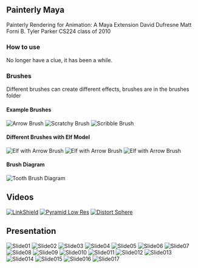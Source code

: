 ## Painterly Maya
Painterly Rendering for Animation:   A Maya Extension  David Dufresne  Matt Forni  B. Tyler Parker  CS224 class of 2010

### How to use
No longer have a clue, it has been a while. 
### Brushes
Different brushes can create different effects, brushes are in the brushes folder
#### Example Brushes
![Arrow Brush](/brushes/arrow.png "Arrow Brush")
![Scratchy Brush](/brushes/scratchy.png "Scratchy Brush")
![Scribble Brush](/brushes/scribble.png "Scribble Brush")
#### Different Brushes with Elf Model
![Elf with Arrow Brush](/tests/elf/she_elf_sd0_6_ss0_3_arrow.png "Elf with Arrow Brush")
![Elf with Arrow Brush](/tests/elf/she_elf_sd0_6_ss0_3_scratchy.png "Elf with Scratchy Brush")
![Elf with Arrow Brush](/tests/elf/she_elf_sd0_8_ss0_45_scribble.png "Elf with Scratchy Brush")

#### Brush Diagram
![Tooth Brush Diagram](/tests/tooth/tooth_images.png "Tooth Brush Diagram")
## Videos
[![LinkShield](/tests/youtube-screenshot/link-shield.png)](http://youtu.be/W_d2Q1tDXJc)
[![Pyramid Low Res](/tests/youtube-screenshot/pyramid-low-res.png)](http://youtu.be/W0Fk1zuKRdo)
[![Distort Sphere](/tests/youtube-screenshot/distort-sphere.png)](http://youtu.be/OXgYoqn6Ogg)

## Presentation
![Slide01](/resources/presentation/Painterly_Rendering_for_Animation/Slide01.jpg "Slide01")
![Slide02](/resources/presentation/Painterly_Rendering_for_Animation/Slide02.jpg "Slide02")
![Slide03](/resources/presentation/Painterly_Rendering_for_Animation/Slide03.jpg "Slide03")
![Slide04](/resources/presentation/Painterly_Rendering_for_Animation/Slide04.jpg "Slide04")
![Slide05](/resources/presentation/Painterly_Rendering_for_Animation/Slide05.jpg "Slide05")
![Slide06](/resources/presentation/Painterly_Rendering_for_Animation/Slide06.jpg "Slide06")
![Slide07](/resources/presentation/Painterly_Rendering_for_Animation/Slide07.jpg "Slide07")
![Slide08](/resources/presentation/Painterly_Rendering_for_Animation/Slide08.jpg "Slide08")
![Slide09](/resources/presentation/Painterly_Rendering_for_Animation/Slide09.jpg "Slide09")
![Slide010](/resources/presentation/Painterly_Rendering_for_Animation/Slide10.jpg "Slide010")
![Slide011](/resources/presentation/Painterly_Rendering_for_Animation/Slide11.jpg "Slide011")
![Slide012](/resources/presentation/Painterly_Rendering_for_Animation/Slide12.jpg "Slide012")
![Slide013](/resources/presentation/Painterly_Rendering_for_Animation/Slide13.jpg "Slide013")
![Slide014](/resources/presentation/Painterly_Rendering_for_Animation/Slide14.jpg "Slide014")
![Slide015](/resources/presentation/Painterly_Rendering_for_Animation/Slide15.jpg "Slide015")
![Slide016](/resources/presentation/Painterly_Rendering_for_Animation/Slide16.jpg "Slide016")
![Slide017](/resources/presentation/Painterly_Rendering_for_Animation/Slide17.jpg "Slide017")
